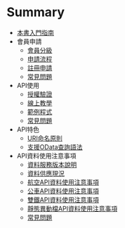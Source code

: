 # Summary

* [本書入門指南](README.md)
* 會員申請
  * [會員分級](member/MemberType.md)
  * [申請流程](member/RegisterSOP.md)
  * [註冊申請](member/GoRegister.md)
  * [常見問題](member/MemberFAQ.md) 
* API使用
  * [授權驗證](api/HMac.md)
  * [線上教學](api/Demo.md)
  * [範例程式](api/Code.md)
  * [常見問題](api/FAQ.md)
* API特色
  * [URI命名原則](api/URI.md)
  * [支援OData查詢語法](api/OData.md)    
* API資料使用注意事項
  * [資料服務版本說明](FAQ/Version.md)
  * [資料供應現況](FAQ/SupplyStatus.md)
  * [航空API資料使用注意事項](FAQ/Aviation.md)
  * [公車API資料使用注意事項](FAQ/Bus.md)
  * [雙鐵API資料使用注意事項](FAQ/Rail.md)
  * [靜態異動檔API資料使用注意事項](FAQ/Variation.md)
  * [常見問題](FAQ/FAQ.md)    



